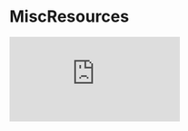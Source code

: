# MiscResources

![Boxplot of JAWS Loading Times](https://github.com/mrhunsaker/MiscResources/blob/main/ComputerRBDisplaySpecsTVIFig1.html)
